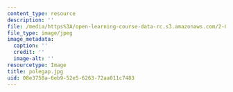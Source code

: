 ```yaml
---
content_type: resource
description: ''
file: /media/https%3A/open-learning-course-data-rc.s3.amazonaws.com/2-003-modeling-dynamics-and-control-i-spring-2005/08e3758a6eb952e5626372aa011c7483_polegap.jpg
file_type: image/jpeg
image_metadata:
  caption: ''
  credit: ''
  image-alt: ''
resourcetype: Image
title: polegap.jpg
uid: 08e3758a-6eb9-52e5-6263-72aa011c7483
---
```


